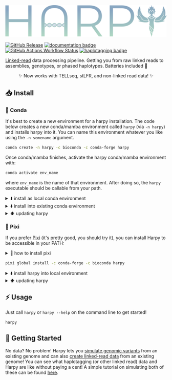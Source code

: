 [![logo](https://github.com/pdimens/harpy/blob/docs/static/logo_trans.png?raw=true)](https://pdimens.github.io/harpy)

[![GitHub Release](https://img.shields.io/github/v/release/pdimens/harpy?style=for-the-badge&logo=anaconda&logoColor=ffffff)](https://github.com/pdimens/harpy/releases)
[![documentation badge](https://img.shields.io/badge/read%20the-docs-fbab3a?style=for-the-badge&logo=quicklook&logoColor=ffffff)](https://pdimens.github.io/harpy)
[![GitHub Actions Workflow Status](https://img.shields.io/github/actions/workflow/status/pdimens/harpy/tests.yml?style=for-the-badge&logo=cachet&logoColor=ffffff)](https://www.youtube.com/watch?v=F1qdBPlK9M4)
[![haplotagging badge](https://custom-icon-badges.demolab.com/badge/-Haplotagging-8879b9?style=for-the-badge&logo=grapheneos&logoColor=ffffff)](https://www.fml.tuebingen.mpg.de/9418/haplotagging)

[Linked-read](https://doi.org/10.1073/pnas.2015005118) data processing pipeline. Getting you from raw linked reads to assemblies, genotypes, or phased haplotypes. Batteries included 🔋

<p align="center">
✨ Now works with TELLseq, stLFR, and non-linked read data! ✨
</p>

## 📥 Install 
### 🐍 Conda
It's best to create a new environment for a harpy installation. The code below creates a new conda/mamba environment called `harpy` (via `-n harpy`) and installs harpy into it. You can name this environment whatever you like using the `-n somename` argument. 
```bash
conda create -n harpy -c bioconda -c conda-forge harpy
```

Once conda/mamba finishes, activate the harpy conda/mamba environment with:
```bash
conda activate env_name
```
where `env_name` is the name of that environment. After doing so, the `harpy` executable should be callable from your path.

<details>
  <summary>⬇️ install as local conda environment </summary>

Alternatively, you can create the environment locally within a specific project folder, just swap `-n harpy` for
`-p path/to/workdir/harpy`, which creates the environment in that specific folder (e.g. `potato_blight/harpy`).
```
# for local project directory
conda create -p path/to/workdir/harpy -c bioconda -c conda-forge harpy
```

</details>

<details>
  <summary>⬇️ install into existing conda environment </summary>
 
If you wish to install harpy and its dependencies into an existing environment, activate that environment (`conda activate env_name`) and execute this installation code:
```bash
conda install -c conda-forge bioconda::harpy
```
Or provide `-n envname` to install it into an existing environment named `envname`
```bash
conda install -n envname -c conda-forge bioconda::harpy
```

</details>

<details>
  <summary>⬆️ updating harpy </summary>

If installed via conda, you can update Harpy by activating the environment
and running `conda update` like so:

```bash
conda update -c conda-forge bioconda::harpy
```

</details>

### 🌟 Pixi
If you prefer [Pixi](https://pixi.sh/latest/) (it's pretty good, you should try it), you can
install Harpy to be accessible in your PATH:

<details>
  <summary>🌟 how to install pixi </summary>

```bash
# install pixi
curl -fsSL https://pixi.sh/install.sh | bash

# add this to ~/.zshrc or ~/.bashrc (or equivalent) 
export PATH=~/.pixi/bin:$PATH
```

</details>


```bash
pixi global install -c conda-forge -c bioconda harpy
```

<details>
  <summary>⬇️ install harpy into local environment </summary>

Likewise, you can do an installation into a local project directory:

```bash
pixi init -c conda-forge -c bioconda projectname && cd projectname
pixi add harpy
```
After that finishes, you can activate the environment with:
```bash
pixi shell
```
Or run `harpy` by prefixing it with `pixi run`:
```bash
pixi run harpy
```
</details>

<details>
  <summary>⬆️ updating harpy </summary>

If installed via Pixi, you can update Harpy with `pixi update`:
```bash
# global install
pixi global update harpy

# local install
# project dir has the pixi.toml file
cd path/to/projectdir
pixi update harpy
```

</details>

## ⚡ Usage
Just call `harpy` or `harpy --help` on the command line to get started!
```bash
harpy
```

## 🌈 Getting Started
No data? No problem! Harpy lets you [simulate genomic variants](https://pdimens.github.io/harpy/workflows/simulate/simulate-variants/)
from an existing genome and can also [create linked-read data](https://pdimens.github.io/harpy/workflows/simulate/simulate-linkedreads/)
from an existing genome! You can see what haplotagging (or other linked read) data and Harpy are like without paying a cent! A simple tutorial on simulating
both of these can be found [here](https://pdimens.github.io/harpy/blog/simulate_diploid/).

